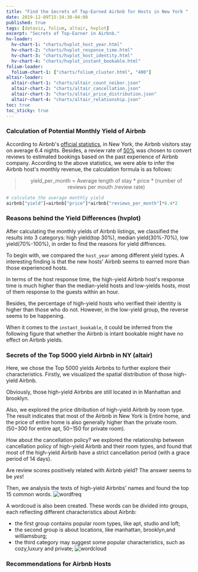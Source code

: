 ```yaml
---
title: "Find the Secrets of Top-Earned Airbnb for Hosts in New York "
date: 2019-12-09T15:34:30-04:00
published: true
tags: [dataviz, folium, altair, hvplot]
excerpt: "Secrets of Top-Earner in Airbnb."
hv-loader:
  hv-chart-1: "charts/hvplot_host_year.html"
  hv-chart-2: "charts/hvplot_response_time.html"
  hv-chart-3: "charts/hvplot_host_identity.html"
  hv-chart-4: "charts/hvplot_instant_bookable.html"
folium-loader:
  folium-chart-1: ["charts/folium_cluster.html", "400"]
altair-loader:
  altair-chart-1: "charts/altair_count_neibor.json"
  altair-chart-2: "charts/altair_cancellation.json"
  altair-chart-3: "charts/altair_price_distribution.json"
  altair-chart-4: "charts/altair_relationship.json"
toc: true
toc_sticky: true
---
```


### Calculation of Potential Monthly Yield of Airbnb
According to Airbnb's [official statistics](https://blog.atairbnb.com/economic-impact-airbnb/), in New York, the Airbnb visitors stay on average 6.4 nights. Besides, a review rate of [50%](http://insideairbnb.com/about.html) was chosen to convert reviews to estimated bookings based on the past experience of Airbnb company. According to the above statistics, we were able to infer the Airbnb host's monthly revenue, the calculation formula is as follows:

> <p align="center"> yield_per_month = Average length of stay * price * (number of reviews per mouth /review rate) </p>

```python
# calculate the average monthly yield
airbnb["yield"]=airbnb["price"]*airbnb["reviews_per_month"]*6.4*2
```

### Reasons behind the Yield Differences (hvplot)  
After calculating the monthly yields of Airbnb listings, we classified the results into 3 categorys: high yield(top 30%), median yield(30%-70%), low yield(70%-100%), in order to find the reasons for yield diffrences.

To begin with, we compared the `host_year` among different yield types. A interesting finding is that the new hosts' Airbnb seems to earned more than those experienced hosts.  
<div id="hv-chart-1"></div>   
  
     
In terms of the host response time, the high-yield Airbnb host's response time is much higher than the median-yield hosts and low-yields hosts, most of them response to the guests within an hour.    
<div id="hv-chart-2"></div>  
    
    
Besides, the percentage of high-yield hosts who verified their identity is higher than those who do not. However, in the low-yield group, the reverse seems to be happening.      
<div id="hv-chart-3"></div>  
   
     
When it comes to the `instant_bookable`, it could be inferred from the following figure that whether the Airbnb is intant bookable might have no effect on Airbnb yields.  
<div id="hv-chart-4"></div>  
      

### Secrets of the Top 5000 yield Airbnb in NY (altair)
Here, we chose the Top 5000 yields Airbnbs to further explore their characteristics. Firstly, we visualized the spatial distribution of those high-yield Airbnb. 
<div id="folium-chart-1"></div>    
  
Obviously, those high-yield Airbnbs are still located in in Manhattan and brooklyn.
<div id="altair-chart-1"></div>    
  
Also, we explored the price ditribution of high-yield Airbnb by room type. The result indicates that most of the Airbnb in New York is Entire home, and the price of entire home is also generally higher than the private room.($50-$300 for entire apt, $50-$150 for private room).
<div id="altair-chart-3"></div>  

How about the cancellation policy? we explored the relationship between cancellation policy of high-yield Airbnb and their room types, and found that most of the high-yield Airbnb have a strict cancellation period (with a grace period of 14 days).
<div id="altair-chart-4"></div>  

Are review scores positively related with Airbnb yield? The answer seems to be *yes*!  
<div id="altair-chart-4"></div>  

Then, we analysis the texts of high-yield Airbnbs' names and found the top 15 common words.
![wordfreq](https://raw.githubusercontent.com/liziqun/MUSA620_Final_Project/master/assets/images/word_frequency.png)

A wordcoud is also been created. These words can be divided into groups, each reflecting different characteristics about Airbnb:  
- the first group contains popular room types, like apt, studio and loft; 
- the second group is about locations, like manhattan, brooklyn,and williamsburg; 
- the third category may suggest some popular characteristics, such as cozy,luxury and private; 
![wordcloud](https://raw.githubusercontent.com/liziqun/MUSA620_Final_Project/master/assets/images/wordcloud.png)

### Recommendations for Airbnb Hosts
